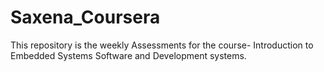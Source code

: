 # Saxena_Coursera
This repository is the weekly Assessments for the course- Introduction to Embedded Systems Software and Development systems. 
